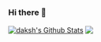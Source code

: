### Hi there 👋
<a href="https://github.com/dakkkshh">
<img align="center" alt="daksh's Github Stats" src="https://github-readme-stats.codestackr.vercel.app/api?username=dakkkshh&show_icons=true&hide_border=true&count_private=true&include_all_commits=true&theme=radical" /></a>

<a href="https://github.com/dakkkshh">
  <img align="center" src="https://github-readme-stats.dakkkshh.vercel.app/api/top-langs/?username=dakkkshh&layout=compact&theme=radical" />
</a>
<!-- 
**dakkkshh/dakkkshh** is a ✨ _special_ ✨ repository because its `README.md` (this file) appears on your GitHub profile.

Here are some ideas to get you started:

- 🔭 I’m currently working on ...
- 🌱 I’m currently learning ...
- 👯 I’m looking to collaborate on ...
- 🤔 I’m looking for help with ...
- 💬 Ask me about ...
- 📫 How to reach me: ...
- 😄 Pronouns: ...
- ⚡ Fun fact: ... -->

